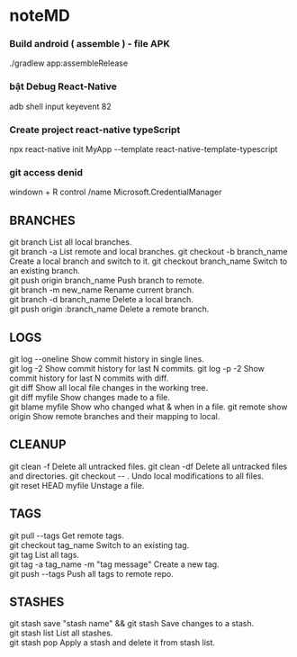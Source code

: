 # noteMD
### Build android ( assemble ) - file APK
./gradlew app:assembleRelease
### bật Debug React-Native
adb shell input keyevent 82

### Create project react-native typeScript 
npx react-native init MyApp --template react-native-template-typescript

### git access denid
windown + R control /name Microsoft.CredentialManager


## BRANCHES

git branch	List all local branches.	
git branch -a	List remote and local branches.	
git checkout -b branch_name	Create a local branch and switch to it.	
git checkout branch_name	Switch to an existing branch.	
git push origin branch_name	Push branch to remote.	
git branch -m new_name	Rename current branch.	
git branch -d branch_name	Delete a local branch.	
git push origin :branch_name	Delete a remote branch.	

## LOGS

git log --oneline	Show commit history in single lines.	
git log -2	Show commit history for last N commits.	
git log -p -2	Show commit history for last N commits with diff.	
git diff	Show all local file changes in the working tree.	
git diff myfile	Show changes made to a file.	
git blame myfile	Show who changed what & when in a file.	
git remote show origin	Show remote branches and their mapping to local.	

## CLEANUP

git clean -f	Delete all untracked files.	
git clean -df	Delete all untracked files and directories.	
git checkout -- .	Undo local modifications to all files.	
git reset HEAD myfile	Unstage a file.	

## TAGS

git pull --tags	Get remote tags.	
git checkout tag_name	Switch to an existing tag.	
git tag	List all tags.	
git tag -a tag_name -m "tag message"	Create a new tag.	
git push --tags	Push all tags to remote repo.	

## STASHES

git stash save "stash name" && git stash	Save changes to a stash.	
git stash list	List all stashes.	
git stash pop	Apply a stash and delete it from stash list.	


